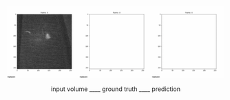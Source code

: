 

![Alt Text](https://github.com/cweo/3DElegansTracking/blob/master/yey.gif)

<p align="center">
  input volume ____ ground truth ____ prediction
</p>
